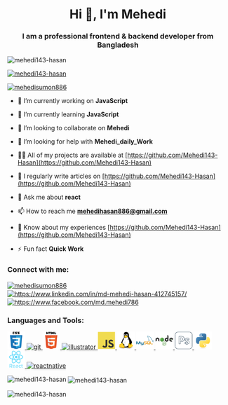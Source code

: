 <h1 align="center">Hi 👋, I'm Mehedi</h1>
<h3 align="center">I am a professional frontend & backend developer from Bangladesh</h3>

<p align="left"> <img src="https://komarev.com/ghpvc/?username=mehedi143-hasan&label=Profile%20views&color=0e75b6&style=flat" alt="mehedi143-hasan" /> </p>

<p align="left"> <a href="https://github.com/ryo-ma/github-profile-trophy"><img src="https://github-profile-trophy.vercel.app/?username=mehedi143-hasan" alt="mehedi143-hasan" /></a> </p>

<p align="left"> <a href="https://twitter.com/mehedisumon886" target="blank"><img src="https://img.shields.io/twitter/follow/mehedisumon886?logo=twitter&style=for-the-badge" alt="mehedisumon886" /></a> </p>

- 🔭 I’m currently working on **JavaScript**

- 🌱 I’m currently learning **JavaScript**

- 👯 I’m looking to collaborate on **Mehedi**

- 🤝 I’m looking for help with **Mehedi_daily_Work**

- 👨‍💻 All of my projects are available at [https://github.com/Mehedi143-Hasan](https://github.com/Mehedi143-Hasan)

- 📝 I regularly write articles on [https://github.com/Mehedi143-Hasan](https://github.com/Mehedi143-Hasan)

- 💬 Ask me about **react**

- 📫 How to reach me **mehedihasan886@gmail.com**

- 📄 Know about my experiences [https://github.com/Mehedi143-Hasan](https://github.com/Mehedi143-Hasan)

- ⚡ Fun fact **Quick Work**

<h3 align="left">Connect with me:</h3>
<p align="left">
<a href="https://twitter.com/mehedisumon886" target="blank"><img align="center" src="https://raw.githubusercontent.com/rahuldkjain/github-profile-readme-generator/master/src/images/icons/Social/twitter.svg" alt="mehedisumon886" height="30" width="40" /></a>
<a href="https://linkedin.com/in/https://www.linkedin.com/in/md-mehedi-hasan-412745157/" target="blank"><img align="center" src="https://raw.githubusercontent.com/rahuldkjain/github-profile-readme-generator/master/src/images/icons/Social/linked-in-alt.svg" alt="https://www.linkedin.com/in/md-mehedi-hasan-412745157/" height="30" width="40" /></a>
<a href="https://fb.com/https://www.facebook.com/md.mehedi786" target="blank"><img align="center" src="https://raw.githubusercontent.com/rahuldkjain/github-profile-readme-generator/master/src/images/icons/Social/facebook.svg" alt="https://www.facebook.com/md.mehedi786" height="30" width="40" /></a>
</p>

<h3 align="left">Languages and Tools:</h3>
<p align="left"> <a href="https://www.w3schools.com/css/" target="_blank" rel="noreferrer"> <img src="https://raw.githubusercontent.com/devicons/devicon/master/icons/css3/css3-original-wordmark.svg" alt="css3" width="40" height="40"/> </a> <a href="https://git-scm.com/" target="_blank" rel="noreferrer"> <img src="https://www.vectorlogo.zone/logos/git-scm/git-scm-icon.svg" alt="git" width="40" height="40"/> </a> <a href="https://www.w3.org/html/" target="_blank" rel="noreferrer"> <img src="https://raw.githubusercontent.com/devicons/devicon/master/icons/html5/html5-original-wordmark.svg" alt="html5" width="40" height="40"/> </a> <a href="https://www.adobe.com/in/products/illustrator.html" target="_blank" rel="noreferrer"> <img src="https://www.vectorlogo.zone/logos/adobe_illustrator/adobe_illustrator-icon.svg" alt="illustrator" width="40" height="40"/> </a> <a href="https://developer.mozilla.org/en-US/docs/Web/JavaScript" target="_blank" rel="noreferrer"> <img src="https://raw.githubusercontent.com/devicons/devicon/master/icons/javascript/javascript-original.svg" alt="javascript" width="40" height="40"/> </a> <a href="https://www.linux.org/" target="_blank" rel="noreferrer"> <img src="https://raw.githubusercontent.com/devicons/devicon/master/icons/linux/linux-original.svg" alt="linux" width="40" height="40"/> </a> <a href="https://www.mysql.com/" target="_blank" rel="noreferrer"> <img src="https://raw.githubusercontent.com/devicons/devicon/master/icons/mysql/mysql-original-wordmark.svg" alt="mysql" width="40" height="40"/> </a> <a href="https://nodejs.org" target="_blank" rel="noreferrer"> <img src="https://raw.githubusercontent.com/devicons/devicon/master/icons/nodejs/nodejs-original-wordmark.svg" alt="nodejs" width="40" height="40"/> </a> <a href="https://www.photoshop.com/en" target="_blank" rel="noreferrer"> <img src="https://raw.githubusercontent.com/devicons/devicon/master/icons/photoshop/photoshop-line.svg" alt="photoshop" width="40" height="40"/> </a> <a href="https://www.python.org" target="_blank" rel="noreferrer"> <img src="https://raw.githubusercontent.com/devicons/devicon/master/icons/python/python-original.svg" alt="python" width="40" height="40"/> </a> <a href="https://reactjs.org/" target="_blank" rel="noreferrer"> <img src="https://raw.githubusercontent.com/devicons/devicon/master/icons/react/react-original-wordmark.svg" alt="react" width="40" height="40"/> </a> <a href="https://reactnative.dev/" target="_blank" rel="noreferrer"> <img src="https://reactnative.dev/img/header_logo.svg" alt="reactnative" width="40" height="40"/> </a> </p>

<p><img align="left" src="https://github-readme-stats.vercel.app/api/top-langs?username=mehedi143-hasan&show_icons=true&locale=en&layout=compact" alt="mehedi143-hasan" /></p>

<p>&nbsp;<img align="center" src="https://github-readme-stats.vercel.app/api?username=mehedi143-hasan&show_icons=true&locale=en" alt="mehedi143-hasan" /></p>

<p><img align="center" src="https://github-readme-streak-stats.herokuapp.com/?user=mehedi143-hasan&" alt="mehedi143-hasan" /></p>
